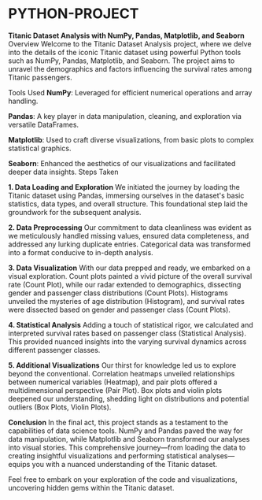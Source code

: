 # PYTHON-PROJECT
**Titanic Dataset Analysis with NumPy, Pandas, Matplotlib, and Seaborn**
Overview
Welcome to the Titanic Dataset Analysis project, where we delve into the details of the iconic Titanic dataset using powerful 
Python tools such as NumPy, Pandas, Matplotlib, and Seaborn. The project aims to unravel the demographics and factors influencing the survival rates among Titanic passengers.

Tools Used
**NumPy**: Leveraged for efficient numerical operations and array handling.

**Pandas**: A key player in data manipulation, cleaning, and exploration via versatile DataFrames.

**Matplotlib**: Used to craft diverse visualizations, from basic plots to complex statistical graphics.

**Seaborn**: Enhanced the aesthetics of our visualizations and facilitated deeper data insights.
Steps Taken

**1. Data Loading and Exploration**
We initiated the journey by loading the Titanic dataset using Pandas, immersing ourselves in the dataset's basic statistics, data types,
and overall structure. This foundational step laid the groundwork for the subsequent analysis.

**2. Data Preprocessing**
Our commitment to data cleanliness was evident as we meticulously handled missing values, ensured data completeness,
 and addressed any lurking duplicate entries. Categorical data was transformed into a format conducive to in-depth analysis.

**3. Data Visualization**
With our data prepped and ready, we embarked on a visual exploration. Count plots painted a vivid picture of the overall survival rate (Count Plot),
while our radar extended to demographics, dissecting gender and passenger class distributions (Count Plots). Histograms unveiled the mysteries of age
 distribution (Histogram), and survival rates were dissected based on gender and passenger class (Count Plots).

**4. Statistical Analysis**
Adding a touch of statistical rigor, we calculated and interpreted survival rates based on passenger class (Statistical Analysis).
This provided nuanced insights into the varying survival dynamics across different passenger classes.

**5. Additional Visualizations**
Our thirst for knowledge led us to explore beyond the conventional. Correlation heatmaps unveiled relationships between numerical variables (Heatmap),
and pair plots offered a multidimensional perspective (Pair Plot). Box plots and violin plots deepened our understanding, shedding light on distributions and potential outliers (Box Plots, Violin Plots).

**Conclusion**
In the final act, this project stands as a testament to the capabilities of data science tools. NumPy and Pandas paved the way for data manipulation,
while Matplotlib and Seaborn transformed our analyses into visual stories. This comprehensive journey—from loading the data to creating insightful
visualizations and performing statistical analyses—equips you with a nuanced understanding of the Titanic dataset.

Feel free to embark on your exploration of the code and visualizations, uncovering hidden gems within the Titanic dataset.
